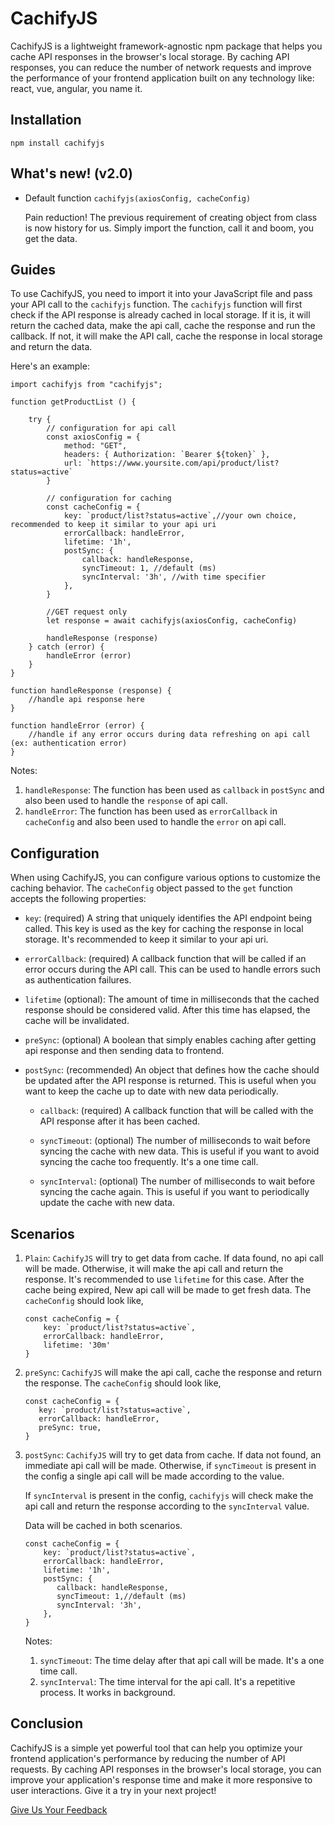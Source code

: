 # CachifyJS

CachifyJS is a lightweight framework-agnostic npm package that helps you cache API responses in the browser's local storage.
By caching API responses, you can reduce the number of network requests and improve the
performance of your frontend application built on any technology like: react, vue, angular, you name it.

## Installation

```
npm install cachifyjs
```

## What's new! (v2.0)

- Default function `cachifyjs(axiosConfig, cacheConfig)`

    Pain reduction! The previous requirement of creating object from class is now history for us. Simply import the function,
    call it and boom, you get the data.


## Guides
To use CachifyJS, you need to import it into your JavaScript file and pass your API call to the `cachifyjs` function.
The `cachifyjs` function will first check if the API response is already cached in local storage. If it is, it will
return the cached data, make the api call, cache the response and run the callback. If not, it will make
the API call, cache the response in local storage and return the data.

Here's an example:
```
import cachifyjs from "cachifyjs";

function getProductList () {
    
    try {    
        // configuration for api call
        const axiosConfig = {
            method: "GET",
            headers: { Authorization: `Bearer ${token}` },
            url: `https://www.yoursite.com/api/product/list?status=active`
        }
    
        // configuration for caching
        const cacheConfig = {
            key: `product/list?status=active`,//your own choice, recommended to keep it similar to your api uri
            errorCallback: handleError,
            lifetime: '1h',
            postSync: {
                callback: handleResponse,
                syncTimeout: 1, //default (ms)
                syncInterval: '3h', //with time specifier
            },
        }
        
        //GET request only
        let response = await cachifyjs(axiosConfig, cacheConfig)
        
        handleResponse (response)
    } catch (error) {
        handleError (error)
    }
}

function handleResponse (response) {
    //handle api response here
}

function handleError (error) {
    //handle if any error occurs during data refreshing on api call (ex: authentication error)
}
```
Notes:
1. `handleResponse`: The function has been used as `callback` in `postSync` and also been used to handle the `response` of api call.
2. `handleError`: The function has been used as `errorCallback` in `cacheConfig` and also been used to handle the `error` on api call.

## Configuration
When using CachifyJS, you can configure various options to customize the caching behavior. The `cacheConfig` object passed to the `get` function accepts the following properties:

- `key`: (required) A string that uniquely identifies the API endpoint being called. This key is used as the key for caching the response in local storage. 
    It's recommended to keep it similar to your api uri.

- `errorCallback`: (required) A callback function that will be called if an error occurs during the API call. This can be used to handle errors such as authentication failures.

- `lifetime` (optional): The amount of time in milliseconds that the cached response should be considered valid. After this time has elapsed, the cache will be invalidated.

- `preSync`: (optional) A boolean that simply enables caching after getting api response and then sending data to frontend.

- `postSync`: (recommended) An object that defines how the cache should be updated after the API response is returned. This is useful when you want to keep the cache up to date with new data periodically.

    - `callback`: (required) A callback function that will be called with the API response after it has been cached.

    - `syncTimeout`: (optional) The number of milliseconds to wait before syncing the cache with new data. This is useful if you want to avoid syncing the cache too frequently.
      It's a one time call.

    - `syncInterval`: (optional) The number of milliseconds to wait before syncing the cache again. This is useful if you want to periodically update the cache with new data.

## Scenarios

1. `Plain`: `CachifyJS` will try to get data from cache. If data found, no api call will be made. Otherwise,
   it will make the api call and return the response. It's recommended to use `lifetime` for this case. After the cache being expired, New api call will be made to get fresh data.
    The `cacheConfig` should look like,
    ```
    const cacheConfig = {
        key: `product/list?status=active`,
        errorCallback: handleError,
        lifetime: '30m'
    }
    ```
2. `preSync`: `CachifyJS` will make the api call, cache the response and return the response.
   The `cacheConfig` should look like,
    ```
    const cacheConfig = {
       key: `product/list?status=active`,
       errorCallback: handleError,
       preSync: true,
    }
    ```
3. `postSync`: `CachifyJS` will try to get data from cache. If data not found, an immediate api call will be made. Otherwise, if  `syncTimeout` is present in 
    the config a single api call will be made according to the value.

   If `syncInterval` is present in the config, `cachifyjs` will check make the api call and return the response according to the `syncInterval` value.
   
   Data will be cached in both scenarios.
    ```
    const cacheConfig = {
        key: `product/list?status=active`,
        errorCallback: handleError,
        lifetime: '1h',
        postSync: {
           callback: handleResponse,
           syncTimeout: 1,//default (ms)
           syncInterval: '3h',
        },
    }
    ```
   Notes:
    1. `syncTimeout`: The time delay after that api call will be made. It's a one time call.
    2. `syncInterval`: The time interval for the api call. It's a repetitive process. It works in background.


## Conclusion
CachifyJS is a simple yet powerful tool that can help you optimize your frontend application's performance
by reducing the number of API requests. By caching API responses in the browser's local storage,
you can improve your application's response time and make it more responsive to user interactions.
Give it a try in your next project!


<a target="_blank" href="https://mail.google.com/mail/?view=cm&fs=1&tf=1&to=mdali2016.227@gmail.com&su=Feedback about cachifyjs">Give Us Your Feedback</a>